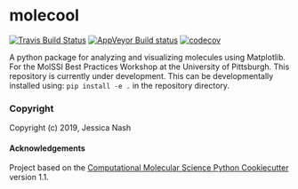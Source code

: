 molecool
==============================
[//]: # (Badges)
[![Travis Build Status](https://travis-ci.org/REPLACE_WITH_OWNER_ACCOUNT/molecool.svg?branch=master)](https://travis-ci.org/REPLACE_WITH_OWNER_ACCOUNT/molecool)
[![AppVeyor Build status](https://ci.appveyor.com/api/projects/status/REPLACE_WITH_APPVEYOR_LINK/branch/master?svg=true)](https://ci.appveyor.com/project/REPLACE_WITH_OWNER_ACCOUNT/molecool/branch/master)
[![codecov](https://codecov.io/gh/REPLACE_WITH_OWNER_ACCOUNT/molecool/branch/master/graph/badge.svg)](https://codecov.io/gh/REPLACE_WITH_OWNER_ACCOUNT/molecool/branch/master)

A python package for analyzing and visualizing molecules using Matplotlib. For the MolSSI Best Practices Workshop at the University of Pittsburgh.
This repository is currently under development. This can be developmentally installed using:
`pip install -e .`
in the repository directory.

### Copyright

Copyright (c) 2019, Jessica Nash


#### Acknowledgements

Project based on the
[Computational Molecular Science Python Cookiecutter](https://github.com/molssi/cookiecutter-cms) version 1.1.
